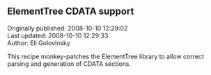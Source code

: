 ## ElementTree CDATA support  
Originally published: 2008-10-10 12:29:02  
Last updated: 2008-10-10 12:29:33  
Author: Eli Golovinsky  
  
This recipe monkey-patches the ElementTree library to allow correct parsing and generation of CDATA sections.